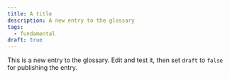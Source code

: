 ```yaml
---
title: A title
description: A new entry to the glossary
tags:
  - fundamental
draft: true
---
```


This is a new entry to the glossary. Edit and test it, then set `draft` to `false` for publishing the entry.


